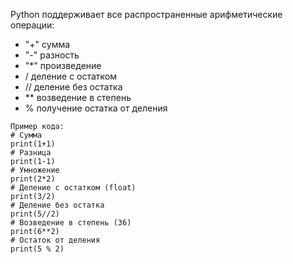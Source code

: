 Python поддерживает все распространенные арифметические операции:
*  "+" сумма
*  "-" разность
*  "*" произведение
*  / деление с остатком
*  // деление без остатка
*  ** возведение в степень
*  % получение остатка от деления
```
Пример кода:
# Сумма
print(1+1)
# Разница
print(1-1)
# Умножение
print(2*2)
# Деление с остатком (float)
print(3/2)
# Деление без остатка
print(5//2)
# Возведение в степень (36)
print(6**2)
# Остаток от деления
print(5 % 2)
```
